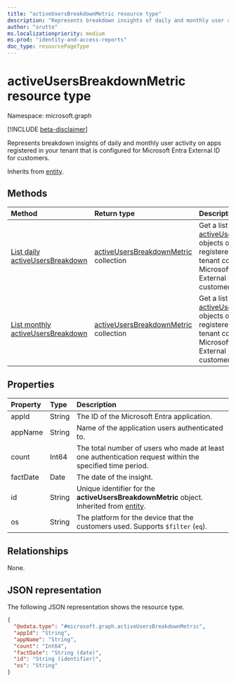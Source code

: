 ```yaml
---
title: "activeUsersBreakdownMetric resource type"
description: "Represents breakdown insights of daily and monthly user activity on apps registered in your tenant that is configured for Microsoft Entra External ID for customers."
author: "srutto"
ms.localizationpriority: medium
ms.prod: "identity-and-access-reports"
doc_type: resourcePageType
---
```


# activeUsersBreakdownMetric resource type

Namespace: microsoft.graph

[!INCLUDE [beta-disclaimer](../../includes/beta-disclaimer.md)]

Represents breakdown insights of daily and monthly user activity on apps registered in your tenant that is configured for Microsoft Entra External ID for customers.

Inherits from [entity](../resources/entity.md).

## Methods
|Method|Return type|Description|
|:---|:---|:---|
|[List daily activeUsersBreakdown](../api/dailyuserinsightmetricsroot-list-activeusersbreakdown.md)|[activeUsersBreakdownMetric](../resources/activeusersbreakdownmetric.md) collection|Get a list of daily [activeUsersBreakdown](../resources/activeusersbreakdownmetric.md) objects on apps registered in your tenant configured for Microsoft Entra External ID for customers.|
|[List monthly activeUsersBreakdown](../api/monthlyuserinsightmetricsroot-list-activeusersbreakdown.md)|[activeUsersBreakdownMetric](../resources/activeusersbreakdownmetric.md) collection|Get a list of monthly [activeUsersBreakdown](../resources/activeusersbreakdownmetric.md) objects on apps registered in your tenant configured for Microsoft Entra External ID for customers.|

## Properties
|Property|Type|Description|
|:---|:---|:---|
|appId|String|The ID of the Microsoft Entra application.|
|appName| String|Name of the application users authenticated to.|
|count| Int64|The total number of users who made at least one authentication request within the specified time period.|
|factDate|Date| The date of the insight.|
|id|String|Unique identifier for the **activeUsersBreakdownMetric** object. Inherited from [entity](../resources/entity.md).|
|os| String|The platform for the device that the customers used. Supports `$filter` (`eq`).|

## Relationships
None.

## JSON representation
The following JSON representation shows the resource type.
<!-- {
  "blockType": "resource",
  "keyProperty": "id",
  "@odata.type": "microsoft.graph.activeUsersBreakdownMetric",
  "openType": false
}
-->
``` json
{
  "@odata.type": "#microsoft.graph.activeUsersBreakdownMetric",
  "appId": "String",
  "appName": "String",
  "count": "Int64",
  "factDate": "String (date)",
  "id": "String (identifier)",
  "os": "String"
}
```


